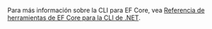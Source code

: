 Para más información sobre la CLI para EF Core, vea [Referencia de herramientas de EF Core para la CLI de .NET](/ef/core/miscellaneous/cli/dotnet).